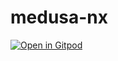 # medusa-nx

[![Open in Gitpod](https://gitpod.io/button/open-in-gitpod.svg)](https://gitpod.io/#https://github.com/Keith-Hon/medusa-nx)
